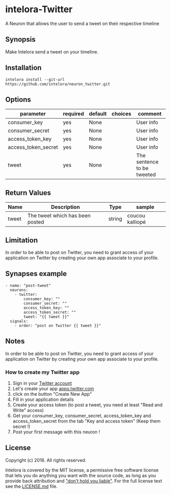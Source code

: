 # intelora-Twitter 
A Neuron that allows the user to send a tweet on their respective timeline

## Synopsis

Make Intelora send a tweet on your timeline.

## Installation
```
intelora install --git-url https://github.com/intelora/neuron_twitter.git
```

## Options

| parameter           | required | default | choices | comment                     |
|---------------------|----------|---------|---------|-----------------------------|
| consumer_key        | yes      | None    |         | User info                   |
| consumer_secret     | yes      | None    |         | User info                   |
| access_token_key    | yes      | None    |         | User info                   |
| access_token_secret | yes      | None    |         | User info                   |
| tweet               | yes      | None    |         | The sentence to be tweeted  |

## Return Values

| Name  | Description                     | Type   | sample          |
|-------|---------------------------------|--------|-----------------|
| tweet | The tweet which has been posted | string | coucou kalliopé |

## Limitation
In order to be able to post on Twitter, you need to grant access of your application on Twitter by creating your own app associate to your profile.

## Synapses example

```
- name: "post-tweet"
  neurons:
    - twitter:
        consumer_key: ""
        consumer_secret: ""
        access_token_key: ""
        access_token_secret: ""
        tweet: "{{ tweet }}"
  signals:
    - order: "post on Twitter {{ tweet }}"
```

## Notes

In order to be able to post on Twitter, you need to grant access of your application on Twitter by creating your own app associate to your profile. 

### How to create my Twitter app

1. Sign in your [Twitter account](https://www.twitter.com)
2. Let's create your app [apps.twitter.com](https://apps.twitter.com)
3. click on the button "Create New App"
4. Fill in your application details
5. Create your access token (to post a tweet, you need at least "Read and Write" access)
6. Get your consumer_key, consumer_secret, access_token_key and access_token_secret from the tab "Key and access token" (Keep them secret !)
7. Post your first message with this neuron !

## License

Copyright (c) 2016. All rights reserved.

Intelora is covered by the MIT license, a permissive free software license that lets you do anything you want with the source code, 
as long as you provide back attribution and ["don't hold you liable"](http://choosealicense.com/). For the full license text see the [LICENSE.md](LICENSE.md) file.
